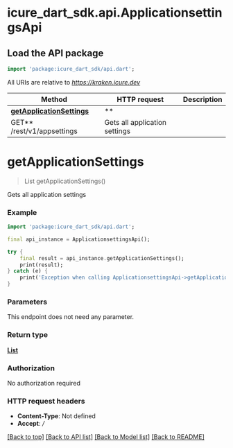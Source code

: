 # icure_dart_sdk.api.ApplicationsettingsApi

## Load the API package
```dart
import 'package:icure_dart_sdk/api.dart';
```

All URIs are relative to *https://kraken.icure.dev*

Method | HTTP request | Description
------------- | ------------- | -------------
[**getApplicationSettings**](ApplicationsettingsApi.md#getapplicationsettings) | **
GET** /rest/v1/appsettings | Gets all application settings


# **getApplicationSettings**
> List<ApplicationSettingsDto> getApplicationSettings()

Gets all application settings

### Example
```dart
import 'package:icure_dart_sdk/api.dart';

final api_instance = ApplicationsettingsApi();

try {
    final result = api_instance.getApplicationSettings();
    print(result);
} catch (e) {
    print('Exception when calling ApplicationsettingsApi->getApplicationSettings: $e\n');
}
```

### Parameters
This endpoint does not need any parameter.

### Return type

[**List<ApplicationSettingsDto>**](ApplicationSettingsDto.md)

### Authorization

No authorization required

### HTTP request headers

 - **Content-Type**: Not defined
 - **Accept**: */*

[[Back to top]](#) [[Back to API list]](../README.md#documentation-for-api-endpoints) [[Back to Model list]](../README.md#documentation-for-models) [[Back to README]](../README.md)

